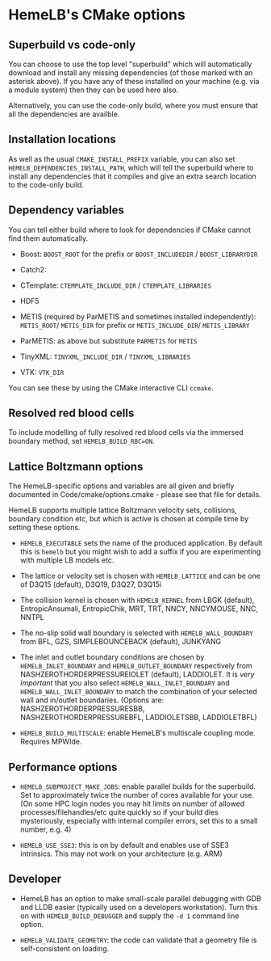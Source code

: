 # HemeLB's CMake options

## Superbuild vs code-only
You can choose to use the top level "superbuild" which will
automatically download and install any missing dependencies (of those
marked with an asterisk above). If you have any of these installed on
your machine (e.g. via a module system) then they can be used here
also.

Alternatively, you can use the code-only build, where you must
ensure that all the dependencies are availble.

## Installation locations

As well as the usual `CMAKE_INSTALL_PREFIX` variable, you can also set
`HEMELB_DEPENDENCIES_INSTALL_PATH`, which will tell the superbuild
where to install any dependencies that it compiles and give an extra
search location to the code-only build.

## Dependency variables

You can tell either build where to look for dependencies if CMake
cannot find them automatically.

- Boost: `BOOST_ROOT` for the prefix or `BOOST_INCLUDEDIR` / `BOOST_LIBRARYDIR`

- Catch2:

- CTemplate: `CTEMPLATE_INCLUDE_DIR` / `CTEMPLATE_LIBRARIES`

- HDF5

- METIS (required by ParMETIS and sometimes installed independently):
  `METIS_ROOT`/ `METIS_DIR` for prefix or `METIS_INCLUDE_DIR`/
  `METIS_LIBRARY`

- ParMETIS: as above but substitute `PARMETIS` for `METIS`

- TinyXML: `TINYXML_INCLUDE_DIR` / `TINYXML_LIBRARIES`

- VTK: `VTK_DIR`

You can see these by using the CMake interactive CLI `ccmake`.

## Resolved red blood cells

To include modelling of fully resolved red blood cells via the
immersed boundary method, set `HEMELB_BUILD_RBC=ON`.


## Lattice Boltzmann options
The HemeLB-specific options and variables are all given and briefly
documented in Code/cmake/options.cmake - please see that file for details.

HemeLB supports multiple lattice Boltzmann velocity sets, collisions,
boundary condition etc, but which is active is chosen at compile time
by setting these options.

- `HEMELB_EXECUTABLE` sets the name of the produced application. By
  default this is `hemelb` but you might wish to add a suffix if you are
  experimenting with multiple LB models etc.

- The lattice or velocity set is chosen with `HEMELB_LATTICE` and can
  be one of D3Q15 (default), D3Q19, D3Q27, D3Q15i

- The collision kernel is chosen with `HEMELB_KERNEL` from LBGK
  (default), EntropicAnsumali, EntropicChik, MRT, TRT, NNCY, NNCYMOUSE,
  NNC, NNTPL

- The no-slip solid wall boundary is selected with
  `HEMELB_WALL_BOUNDARY` from BFL, GZS, SIMPLEBOUNCEBACK (default),
  JUNKYANG

- The inlet and outlet boundary conditions are chosen by
  `HEMELB_INLET_BOUNDARY` and `HEMELB_OUTLET_BOUNDARY` respectively from
  NASHZEROTHORDERPRESSUREIOLET (default), LADDIOLET. It is *very
  important* that you also select `HEMELB_WALL_INLET_BOUNDARY` and
  `HEMELB_WALL_INLET_BOUNDARY` to match the combination of your
  selected wall and in/outlet boundaries. (Options are:
  NASHZEROTHORDERPRESSURESBB, NASHZEROTHORDERPRESSUREBFL, LADDIOLETSBB,
  LADDIOLETBFL)

- `HEMELB_BUILD_MULTISCALE`: enable HemeLB's multiscale coupling mode.
   Requires MPWIde.

## Performance options

- `HEMELB_SUBPROJECT_MAKE_JOBS`: enable parallel builds for the
  superbuild. Set to approximately twice the number of cores available
  for your use. (On some HPC login nodes you may hit limits on number
  of allowed processes/filehandles/etc quite quickly so if your build
  dies mysteriously, especially with internal compiler errors, set
  this to a small number, e.g. 4)

- `HEMELB_USE_SSE3`: this is on by default and enables use of SSE3
  intrinsics. This may not work on your architecture (e.g. ARM)


## Developer

- HemeLB has an option to make small-scale parallel debugging with GDB
  and LLDB easier (typically used on a developers workstation). Turn
  this on with `HEMELB_BUILD_DEBUGGER` and supply the `-d 1` command
  line option.

- `HEMELB_VALIDATE_GEOMETRY`: the code can validate that a geometry file
  is self-consistent on loading.
